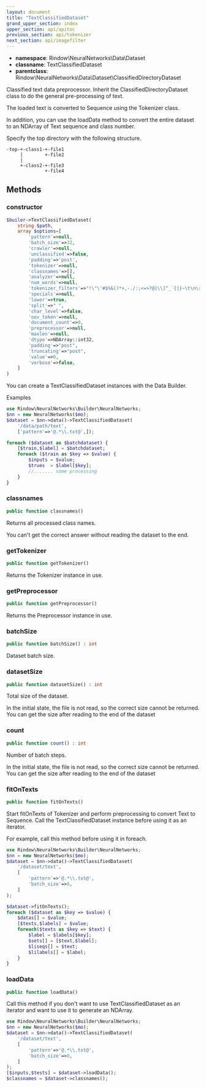 ```yaml
---
layout: document
title: "TextClassifiedDataset"
grand_upper_section: index
upper_section: api/apitoc
previous_section: api/tokenizer
next_section: api/imagefilter
---
```


- **namespace**: Rindow\NeuralNetworks\Data\Dataset
- **classname**: TextClassifiedDataset
- **parentclass**: Rindow\NeuralNetworks\Data\Dataset\ClassifiedDirectoryDataset

Classified text data preprocessor.
Inherit the ClassifiedDirectoryDataset class to do the general pre-processing of text.

The loaded text is converted to Sequence using the Tokenizer class.

In addition, you can use the loadData method to convert the entire dataset to an NDArray of Text sequence and class number.

Specify the top directory with the following structure.
```
-top-+-class1-+-file1
     |        +-file2
     |
     +-class2-+-file3
              +-file4
```

Methods
-------

### constructor
```php
$builer->TextClassifiedDataset(
    string $path,
    array $options=[
        'pattern'=>null,
        'batch_size'=>32,
        'crawler'=>null,
        'unclassified'=>false,
        'padding'=>'post',
        'tokenizer'=>null,
        'classnames'=>[],
        'analyzer'=>null,
        'num_words'=>null,
        'tokenizer_filters'=>"!\"\'#$%&()*+,-./:;<=>?@[\\]^_`{|}~\t\n\r",
        'specials'=>null,
        'lower'=>true,
        'split'=>" ",
        'char_level'=>false,
        'oov_token'=>null,
        'document_count'=>0,
        'preprocessor'=>null,
        'maxlen'=>null,
        'dtype'=>NDArray::int32,
        'padding'=>"post",
        'truncating'=>"post",
        'value'=>0,
        'verbose'=>false,
    ]
)
```
You can create a TextClassifiedDataset instances with the Data Builder.


Examples

```php
use Rindow\NeuralNetworks\Builder\NeuralNetworks;
$nn = new NeuralNetworks($mo);
$dataset = $nn->data()->TextClassifiedDataset(
    '/data/path/text',
    ['pattern'=>'@.*\\.txt@',]);

foreach ($dataset as $batchdataset) {
    [$train,$label] = $batchdataset;
    foreach ($train as $key => $value) {
        $inputs = $value;
        $trues  = $label[$key];
        //....... some processing
    }
}
```

### classnames
```php
public function classnames()
```
Returns all processed class names.

You can't get the correct answer without reading the dataset to the end.

### getTokenizer
```php
public function getTokenizer()
```
Returns the Tokenizer instance in use.

### getPreprocessor
```php
public function getPreprocessor()
```
Returns the Preprocessor instance in use.

### batchSize
```php
public function batchSize() : int
```
Dataset batch size.


### datasetSize
```php
public function datasetSize() : int
```
Total size of the dataset.

In the initial state, the file is not read, so the correct size cannot be returned.
You can get the size after reading to the end of the dataset

### count
```php
public function count() : int
```
Number of batch steps.

In the initial state, the file is not read, so the correct size cannot be returned.
You can get the size after reading to the end of the dataset

### fitOnTexts
```php
public function fitOnTexts()
```
Start fitOnTexts of Tokenizer and perform preprocessing to convert Text to Sequence.
Call the TextClassifiedDataset instance before using it as an iterator.

For example, call this method before using it in foreach.

```php
use Rindow\NeuralNetworks\Builder\NeuralNetworks;
$nn = new NeuralNetworks($mo);
$dataset = $nn->data()->TextClassifiedDataset(
    '/dataset/text',
    [
        'pattern'=>'@.*\\.txt@',
        'batch_size'=>8,
    ]
);

$dataset->fitOnTexts();
foreach ($dataset as $key => $value) {
    $datas[] = $value;
    [$texts,$labels] = $value;
    foreach($texts as $key => $text) {
        $label = $labels[$key];
        $sets[] = [$text,$label];
        $liseqs[] = $text;
        $lilabels[] = $label;
    }
}

```

### loadData
```php
public function loadData()
```
Call this method if you don't want to use TextClassifiedDataset as an iterator and want to use it to generate an NDArray.

```php
use Rindow\NeuralNetworks\Builder\NeuralNetworks;
$nn = new NeuralNetworks($mo);
$dataset = $nn->data()->TextClassifiedDataset(
    '/dataset/text',
    [
        'pattern'=>'@.*\\.txt@',
        'batch_size'=>8,
    ]
);
[$inputs,$tests] = $dataset->loadData();
$classnames = $dataset->classnames();
```
